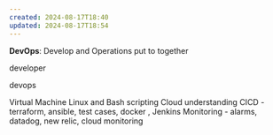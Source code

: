 ```yaml
---
created: 2024-08-17T18:40
updated: 2024-08-17T18:54
---
```



**DevOps**:
Develop and Operations put to together

developer


devops

Virtual Machine 
Linux and Bash scripting
Cloud understanding
CICD - terraform, ansible, test cases, docker , Jenkins
Monitoring - alarms, datadog, new relic, cloud monitoring




